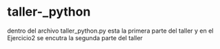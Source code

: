 # taller-_python
dentro del archivo taller_python.py esta la primera parte del taller  y en el Ejercicio2 se encutra la segunda parte del taller
